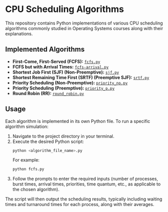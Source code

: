 # CPU Scheduling Algorithms

This repository contains Python implementations of various CPU scheduling algorithms commonly studied in Operating Systems courses along with their explanations.

## Implemented Algorithms

*   **First-Come, First-Served (FCFS):** [`fcfs.py`](fcfs.py)
*   **FCFS but with Arrival Times:** [`fcfs-arrival.py`](fcfs-arrival.py)
*   **Shortest Job First (SJF) (Non-Preemptive):** [`sjf.py`](sjf.py)
*   **Shortest Remaining Time First (SRTF) (Preemptive SJF):** [`srtf.py`](srtf.py)
*   **Priority Scheduling (Non-Preemptive):** [`priority_np.py`](priority_np.py)
*   **Priority Scheduling (Preemptive):** [`priority_p.py`](priority_p.py)
*   **Round Robin (RR):** [`round_robin.py`](round_robin.py)

## Usage

Each algorithm is implemented in its own Python file. To run a specific algorithm simulation:

1.  Navigate to the project directory in your terminal.
2.  Execute the desired Python script:
    ```bash
    python <algorithm_file_name>.py
    ```
    For example:
    ```bash
    python fcfs.py
    ```
3.  Follow the prompts to enter the required inputs (number of processes, burst times, arrival times, priorities, time quantum, etc., as applicable to the chosen algorithm).

The script will then output the scheduling results, typically including waiting times and turnaround times for each process, along with their averages.
